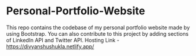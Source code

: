# Personal-Portfolio-Website
This repo contains the codebase of my personal portfolio website made by using Bootstrap.
You can also contribute to this project by adding sections of LinkedIn API and Twitter API.
Hosting Link - https://divyanshushukla.netlify.app/
